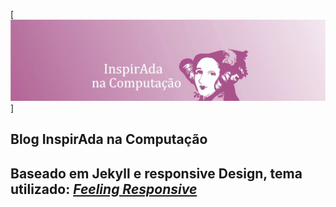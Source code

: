 
[![Start Video](https://github.com/inspiradanacomputacao/inspiradanacomputacao.github.io/blob/master/images/banner_introgithub.jpg)]

## Blog InspirAda na Computação
## Baseado em Jekyll e responsive Design, tema utilizado: [*Feeling Responsive*][1]

[1]: http://phlow.github.io/feeling-responsive/

